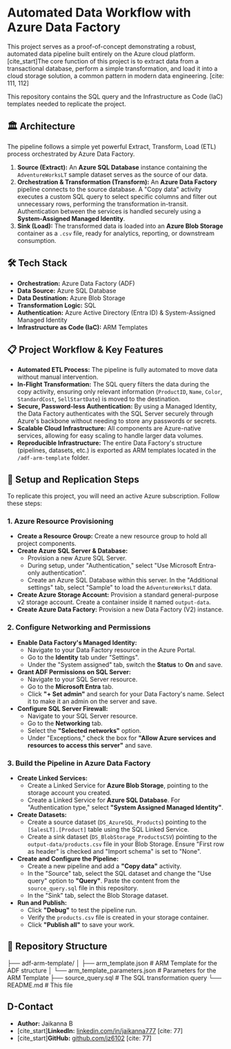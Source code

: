 # Automated Data Workflow with Azure Data Factory

This project serves as a proof-of-concept demonstrating a robust, automated data pipeline built entirely on the Azure cloud platform. [cite_start]The core function of this project is to extract data from a transactional database, perform a simple transformation, and load it into a cloud storage solution, a common pattern in modern data engineering. [cite: 111, 112]

This repository contains the SQL query and the Infrastructure as Code (IaC) templates needed to replicate the project.

## 🏛️ Architecture

The pipeline follows a simple yet powerful Extract, Transform, Load (ETL) process orchestrated by Azure Data Factory.


1.  **Source (Extract):** An **Azure SQL Database** instance containing the `AdventureWorksLT` sample dataset serves as the source of our data.
2.  **Orchestration & Transformation (Transform):** An **Azure Data Factory** pipeline connects to the source database. A "Copy data" activity executes a custom SQL query to select specific columns and filter out unnecessary rows, performing the transformation in-transit. Authentication between the services is handled securely using a **System-Assigned Managed Identity**.
3.  **Sink (Load):** The transformed data is loaded into an **Azure Blob Storage** container as a `.csv` file, ready for analytics, reporting, or downstream consumption.

## 🛠️ Tech Stack

-   **Orchestration:** Azure Data Factory (ADF)
-   **Data Source:** Azure SQL Database
-   **Data Destination:** Azure Blob Storage
-   **Transformation Logic:** SQL
-   **Authentication:** Azure Active Directory (Entra ID) & System-Assigned Managed Identity
-   **Infrastructure as Code (IaC):** ARM Templates

## 📋 Project Workflow & Key Features

-   **Automated ETL Process:** The pipeline is fully automated to move data without manual intervention.
-   **In-Flight Transformation:** The SQL query filters the data during the copy activity, ensuring only relevant information (`ProductID`, `Name`, `Color`, `StandardCost`, `SellStartDate`) is moved to the destination.
-   **Secure, Password-less Authentication:** By using a Managed Identity, the Data Factory authenticates with the SQL Server securely through Azure's backbone without needing to store any passwords or secrets.
-   **Scalable Cloud Infrastructure:** All components are Azure-native services, allowing for easy scaling to handle larger data volumes.
-   **Reproducible Infrastructure:** The entire Data Factory's structure (pipelines, datasets, etc.) is exported as ARM templates located in the `/adf-arm-template` folder.

## 🚀 Setup and Replication Steps

To replicate this project, you will need an active Azure subscription. Follow these steps:

### 1. Azure Resource Provisioning
-   **Create a Resource Group:** Create a new resource group to hold all project components.
-   **Create Azure SQL Server & Database:**
    -   Provision a new Azure SQL Server.
    -   During setup, under "Authentication," select "Use Microsoft Entra-only authentication".
    -   Create an Azure SQL Database within this server. In the "Additional settings" tab, select "Sample" to load the `AdventureWorksLT` data.
-   **Create Azure Storage Account:** Provision a standard general-purpose v2 storage account. Create a container inside it named `output-data`.
-   **Create Azure Data Factory:** Provision a new Data Factory (V2) instance.

### 2. Configure Networking and Permissions
-   **Enable Data Factory's Managed Identity:**
    -   Navigate to your Data Factory resource in the Azure Portal.
    -   Go to the **Identity** tab under "Settings".
    -   Under the "System assigned" tab, switch the **Status** to **On** and save.
-   **Grant ADF Permissions on SQL Server:**
    -   Navigate to your SQL Server resource.
    -   Go to the **Microsoft Entra** tab.
    -   Click **"+ Set admin"** and search for your Data Factory's name. Select it to make it an admin on the server and save.
-   **Configure SQL Server Firewall:**
    -   Navigate to your SQL Server resource.
    -   Go to the **Networking** tab.
    -   Select the **"Selected networks"** option.
    -   Under "Exceptions," check the box for **"Allow Azure services and resources to access this server"** and save.

### 3. Build the Pipeline in Azure Data Factory
-   **Create Linked Services:**
    -   Create a Linked Service for **Azure Blob Storage**, pointing to the storage account you created.
    -   Create a Linked Service for **Azure SQL Database**. For "Authentication type," select **"System Assigned Managed Identity"**.
-   **Create Datasets:**
    -   Create a source dataset (`DS_AzureSQL_Products`) pointing to the `[SalesLT].[Product]` table using the SQL Linked Service.
    -   Create a sink dataset (`DS_BlobStorage_ProductsCSV`) pointing to the `output-data/products.csv` file in your Blob Storage. Ensure "First row as header" is checked and "Import schema" is set to "None".
-   **Create and Configure the Pipeline:**
    -   Create a new pipeline and add a **"Copy data"** activity.
    -   In the "Source" tab, select the SQL dataset and change the "Use query" option to **"Query"**. Paste the content from the `source_query.sql` file in this repository.
    -   In the "Sink" tab, select the Blob Storage dataset.
-   **Run and Publish:**
    -   Click **"Debug"** to test the pipeline run.
    -   Verify the `products.csv` file is created in your storage container.
    -   Click **"Publish all"** to save your work.

## 📂 Repository Structure
├── adf-arm-template/
│   ├── arm_template.json           # ARM Template for the ADF structure
│   └── arm_template_parameters.json # Parameters for the ARM Template
├── source_query.sql                # The SQL transformation query
└── README.md                       # This file

##  D-Contact

-   **Author:** Jaikanna B
-   [cite_start]**LinkedIn:** [linkedin.com/in/jaikanna777](https://www.linkedin.com/in/jaikanna777) [cite: 77]
-   [cite_start]**GitHub:** [github.com/jz6102](https://github.com/jz6102) [cite: 77]

